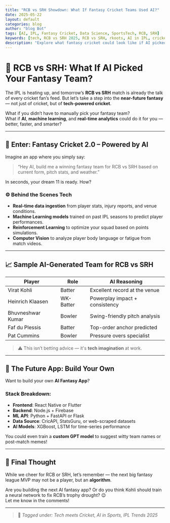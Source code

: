 ```yaml
---
title: "RCB vs SRH Showdown: What If Fantasy Cricket Teams Used AI?"
date: 2025-05-22
layout: default
categories: blog
author: "blog Bot"
tags: [AI, IPL, Fantasy Cricket, Data Science, SportsTech, RCB, SRH]
keywords: [tech, RCB vs SRH 2025, RCB vs SRH, rkoots, AI in IPL, cricket , Fantacy cricket ,IPL fantasy,Cricket data science,Fantasy team optimization  ]
description: "Explore what fantasy cricket could look like if AI picked your dream team for the RCB vs SRH IPL clash."
---
```


# 🏏 RCB vs SRH: What If AI Picked Your Fantasy Team?

The IPL is heating up, and tomorrow’s **RCB vs SRH** match is already the talk of every cricket fan’s feed. But let’s take a step into the **near-future fantasy** — not just of cricket, but of **tech-powered cricket**.

What if you didn’t have to manually pick your fantasy team?  
What if **AI**, **machine learning**, and **real-time analytics** could do it for you — better, faster, and smarter?

---

## 🤖 Enter: Fantasy Cricket 2.0 – Powered by AI

Imagine an app where you simply say:

> “Hey AI, build me a winning fantasy team for RCB vs SRH based on current form, pitch stats, and weather.”

In seconds, your dream 11 is ready. How?

### ⚙️ Behind the Scenes Tech

- **Real-time data ingestion** from player stats, injury reports, and venue conditions.
- **Machine Learning models** trained on past IPL seasons to predict player performances.
- **Reinforcement Learning** to optimize your squad based on points simulations.
- **Computer Vision** to analyze player body language or fatigue from match videos.

---

## 📈 Sample AI-Generated Team for RCB vs SRH

| Player        | Role         | AI Reasoning |
|---------------|--------------|---------------|
| Virat Kohli   | Batter       | Excellent record at the venue |
| Heinrich Klaasen | WK-Batter | Powerplay impact + consistency |
| Bhuvneshwar Kumar | Bowler | Swing-friendly pitch analysis |
| Faf du Plessis | Batter       | Top-order anchor predicted |
| Pat Cummins   | Bowler       | Pressure overs specialist |

> ⚠️ This isn’t betting advice — it's **tech imagination** at work.

---

## 📱 The Future App: Build Your Own

Want to build your own **AI Fantasy App**?

### Stack Breakdown:
- **Frontend**: React Native or Flutter
- **Backend**: Node.js + Firebase
- **ML API**: Python + FastAPI or Flask
- **Data Source**: CricAPI, StatsGuru, or web-scraped datasets
- **AI Models**: XGBoost, LSTM for time-series performance

You could even train a **custom GPT model** to suggest witty team names or post-match memes!

---

## 🧠 Final Thought

While we cheer for RCB or SRH, let’s remember — the next big fantasy league MVP may not be a player, but an **algorithm**.

Are you building the next AI fantasy app? Or do you think Kohli should train a neural network to fix RCB’s trophy drought? 😉  
Let me know in the comments!

---

> 📌 *Tagged under: Tech meets Cricket, AI in Sports, IPL Trends 2025*

